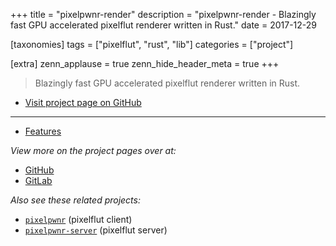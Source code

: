 +++
title = "pixelpwnr-render"
description = "pixelpwnr-render - Blazingly fast GPU accelerated pixelflut renderer written in Rust."
date = 2017-12-29

[taxonomies]
tags = ["pixelflut", "rust", "lib"]
categories = ["project"]

[extra]
zenn_applause = true
zenn_hide_header_meta = true
+++

> Blazingly fast GPU accelerated pixelflut renderer written in Rust.

- [Visit project page on GitHub][github]

---

- [Features](https://github.com/timvisee/pixelpwnr-render/#features)

_View more on the project pages over at:_

- [GitHub][github]
- [GitLab][gitlab]

_Also see these related projects:_

- [`pixelpwnr`](@/projects/pixelpwnr.md) <span class="muted">(pixelflut client)</span>
- [`pixelpwnr-server`](@/projects/pixelpwnr-server.md) <span class="muted">(pixelflut server)</span>

[github]: https://github.com/timvisee/pixelpwnr-render
[gitlab]: https://gitlab.com/timvisee/pixelpwnr-render
